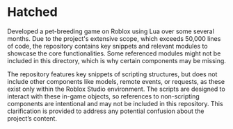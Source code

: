 # Hatched

Developed a pet-breeding game on Roblox using Lua over some several months. Due to the project's extensive scope, which exceeds 50,000 lines of code, the repository contains key snippets and relevant modules to showcase the core functionalities. Some referenced modules might not be included in this directory, which is why certain components may be missing.

The repository features key snippets of scripting structures, but does not include other components like models, remote events, or requests, as these exist only within the Roblox Studio environment. The scripts are designed to interact with these in-game objects, so references to non-scripting components are intentional and may not be included in this repository. This clarification is provided to address any potential confusion about the project’s content.
